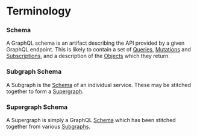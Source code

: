 # Terminology

### Schema

A GraphQL schema is an artifact describing the API provided by a given GraphQL endpoint.
This is likely to contain a set of [Queries](https://spec.graphql.org/October2021/#sec-Query), [Mutations](https://spec.graphql.org/October2021/#sec-Mutation) and [Subscriptions](https://spec.graphql.org/October2021/#sec-Subscription), and a description of the [Objects](https://spec.graphql.org/October2021/#sec-Objects) which they return.


### Subgraph Schema
A Subgraph is the [Schema](#schema) of an individual service. These may be stitched together to form a [Supergraph](#supergraph).

### Supergraph Schema

A Supergraph is simply a GraphQL [Schema](#schema) which has been stitched together from various [Subgraphs](#subgraph).

